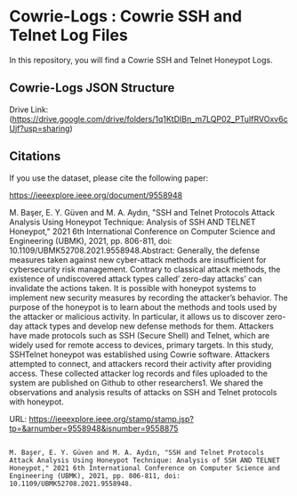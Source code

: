 # Cowrie-Logs : Cowrie SSH and Telnet Log Files

In this repository, you will find a Cowrie SSH and Telnet Honeypot Logs. 

## Cowrie-Logs JSON Structure

Drive Link:
(https://drive.google.com/drive/folders/1q1KtDIBn_m7LQP02_PTuIfRVOxv6cUjf?usp=sharing) 

## Citations

If you use the dataset, please cite the following paper:

https://ieeexplore.ieee.org/document/9558948

M. Başer, E. Y. Güven and M. A. Aydın, "SSH and Telnet Protocols Attack Analysis Using Honeypot Technique: Analysis of SSH AND TELNET Honeypot," 2021 6th International Conference on Computer Science and Engineering (UBMK), 2021, pp. 806-811, doi: 10.1109/UBMK52708.2021.9558948.Abstract: Generally, the defense measures taken against new cyber-attack methods are insufficient for cybersecurity risk management. Contrary to classical attack methods, the existence of undiscovered attack types called’ zero-day attacks’ can invalidate the actions taken. It is possible with honeypot systems to implement new security measures by recording the attacker’s behavior. The purpose of the honeypot is to learn about the methods and tools used by the attacker or malicious activity. In particular, it allows us to discover zero-day attack types and develop new defense methods for them. Attackers have made protocols such as SSH (Secure Shell) and Telnet, which are widely used for remote access to devices, primary targets. In this study, SSHTelnet honeypot was established using Cowrie software. Attackers attempted to connect, and attackers record their activity after providing access. These collected attacker log records and files uploaded to the system are published on Github to other researchers1. We shared the observations and analysis results of attacks on SSH and Telnet protocols with honeypot.

URL: https://ieeexplore.ieee.org/stamp/stamp.jsp?tp=&arnumber=9558948&isnumber=9558875

```

M. Başer, E. Y. Güven and M. A. Aydın, "SSH and Telnet Protocols Attack Analysis Using Honeypot Technique: Analysis of SSH AND TELNET Honeypot," 2021 6th International Conference on Computer Science and Engineering (UBMK), 2021, pp. 806-811, doi: 10.1109/UBMK52708.2021.9558948.

```
